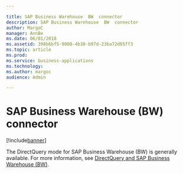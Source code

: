 ```yaml
---

title: SAP Business Warehouse  BW  connector
description: SAP Business Warehouse  BW  connector
author: MargoC
manager: AnnBe
ms.date: 06/01/2018
ms.assetid: 398b6bf5-9008-4b30-b97d-23ba72d05ff3
ms.topic: article
ms.prod: 
ms.service: business-applications
ms.technology: 
ms.author: margoc
audience: Admin

---
```

#  SAP Business Warehouse (BW) connector 




[!include[banner](../../../includes/banner.md)]

The DirectQuery mode for SAP Business Warehouse (BW) is generally available. For
more information, see [DirectQuery and SAP Business Warehouse
(BW)](https://docs.microsoft.com/en-us/power-bi/desktop-directquery-sap-bw).


